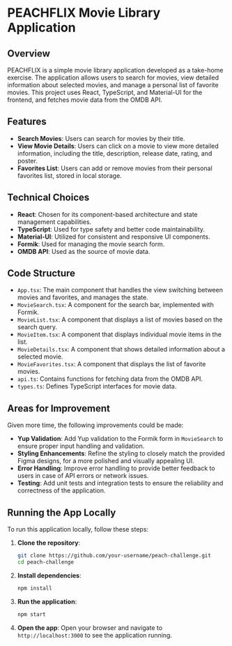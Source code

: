# PEACHFLIX Movie Library Application

## Overview

PEACHFLIX is a simple movie library application developed as a take-home exercise. The application allows users to search for movies, view detailed information about selected movies, and manage a personal list of favorite movies. This project uses React, TypeScript, and Material-UI for the frontend, and fetches movie data from the OMDB API.

## Features

- **Search Movies**: Users can search for movies by their title.
- **View Movie Details**: Users can click on a movie to view more detailed information, including the title, description, release date, rating, and poster.
- **Favorites List**: Users can add or remove movies from their personal favorites list, stored in local storage.

## Technical Choices

- **React**: Chosen for its component-based architecture and state management capabilities.
- **TypeScript**: Used for type safety and better code maintainability.
- **Material-UI**: Utilized for consistent and responsive UI components.
- **Formik**: Used for managing the movie search form.
- **OMDB API**: Used as the source of movie data.

## Code Structure

- `App.tsx`: The main component that handles the view switching between movies and favorites, and manages the state.
- `MovieSearch.tsx`: A component for the search bar, implemented with Formik.
- `MovieList.tsx`: A component that displays a list of movies based on the search query.
- `MovieItem.tsx`: A component that displays individual movie items in the list.
- `MovieDetails.tsx`: A component that shows detailed information about a selected movie.
- `MovieFavorites.tsx`: A component that displays the list of favorite movies.
- `api.ts`: Contains functions for fetching data from the OMDB API.
- `types.ts`: Defines TypeScript interfaces for movie data.

## Areas for Improvement

Given more time, the following improvements could be made:

- **Yup Validation**: Add Yup validation to the Formik form in `MovieSearch` to ensure proper input handling and validation.
- **Styling Enhancements**: Refine the styling to closely match the provided Figma designs, for a more polished and visually appealing UI.
- **Error Handling**: Improve error handling to provide better feedback to users in case of API errors or network issues.
- **Testing**: Add unit tests and integration tests to ensure the reliability and correctness of the application.

## Running the App Locally

To run this application locally, follow these steps:

1. **Clone the repository**:
    ```sh
    git clone https://github.com/your-username/peach-challenge.git
    cd peach-challenge
    ```

2. **Install dependencies**:
    ```sh
    npm install
    ```

3. **Run the application**:
    ```sh
    npm start
    ```

4. **Open the app**:
    Open your browser and navigate to `http://localhost:3000` to see the application running.
